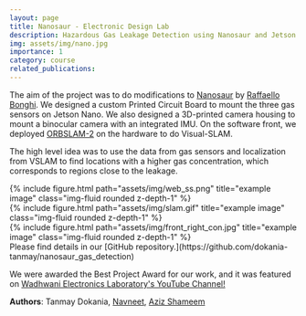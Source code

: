 ```yaml
---
layout: page
title: Nanosaur - Electronic Design Lab
description: Hazardous Gas Leakage Detection using Nanosaur and Jetson Nano.
img: assets/img/nano.jpg
importance: 1
category: course
related_publications: 
---
```

The aim of the project was to do modifications to [Nanosaur](https://nanosaur.ai/) by [Raffaello Bonghi](https://rnext.it/). We designed a custom Printed Circuit Board to mount the three gas sensors on Jetson Nano. We also designed a 3D-printed camera housing to mount a binocular camera with an integrated IMU. On the software front, we deployed [ORBSLAM-2](https://github.com/raulmur/ORB_SLAM2) on the hardware to do Visual-SLAM.

The high level idea was to use the data from gas sensors and localization from VSLAM to find locations with a higher gas concentration, which corresponds to regions close to the leakage. 
<div class="row">
    <div class="col-sm mt-3 mt-md-0">
        {% include figure.html path="assets/img/web_ss.png" title="example image" class="img-fluid rounded z-depth-1" %}
    </div>
    <div class="col-sm mt-3 mt-md-0">
        {% include figure.html path="assets/img/slam.gif" title="example image" class="img-fluid rounded z-depth-1" %}
    </div>
    <div class="col-sm mt-3 mt-md-0">
        {% include figure.html path="assets/img/front_right_con.jpg" title="example image" class="img-fluid rounded z-depth-1" %}
    </div>
</div>
Please find details in our [GitHub repository.](https://github.com/dokania-tanmay/nanosaur_gas_detection)

We were awarded the Best Project Award for our work, and it was featured on [Wadhwani Electronics Laboratory's YouTube Channel!](https://youtu.be/vspevFlvx1A)

**Authors**: Tanmay Dokania, [Navneet](https://navneet-13.github.io/), [Aziz Shameem](https://aziz-shameem.github.io/)